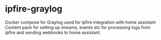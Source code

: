 # ipfire-graylog
Docker compose for Graylog used for ipfire integration with home assistant
Content pack for setting up streams, events etc for processing logs from ipfire and sending webhooks to home assistant.
